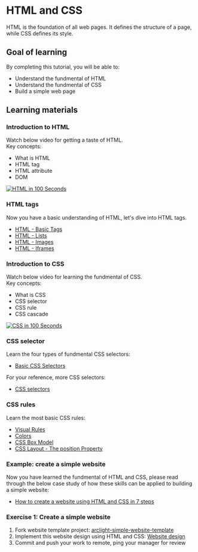 # HTML and CSS
HTML is the foundation of all web pages. It defines the structure of a page, while CSS defines its style. 

## Goal of learning
By completing this tutorial, you will be able to:
- Understand the fundmental of HTML
- Understand the fundmental of CSS
- Build a simple web page

## Learning materials
### Introduction to HTML
Watch below video for getting a taste of HTML.  
Key concepts:
- What is HTML
- HTML tag
- HTML attribute
- DOM

[![HTML in 100 Seconds](https://img.youtube.com/vi/ok-plXXHlWw/0.jpg)](https://www.youtube.com/watch?v=ok-plXXHlWw)

### HTML tags
Now you have a basic understanding of HTML, let's dive into HTML tags.
- [HTML - Basic Tags](https://www.tutorialspoint.com/html/html_basic_tags.htm)
- [HTML - Lists](https://www.tutorialspoint.com/html/html_lists.htm)
- [HTML - Images](https://www.tutorialspoint.com/html/html_images.htm)
- [HTML - Iframes](https://www.tutorialspoint.com/html/html_iframes.htm)

### Introduction to CSS
Watch below video for learning the fundmental of CSS.  
Key concepts:
- What is CSS
- CSS selector
- CSS rule
- CSS cascade

[![CSS in 100 Seconds](https://img.youtube.com/vi/OEV8gMkCHXQ/0.jpg)](https://www.youtube.com/watch?v=OEV8gMkCHXQ)

### CSS selector
Learn the four types of fundmental CSS selectors:
- [Basic CSS Selectors](https://learnwebcode.com/basic-css-selectors/)

For your reference, more CSS selectors:
- [CSS selectors](https://developer.mozilla.org/en-US/docs/Web/CSS/CSS_Selectors)

### CSS rules
Learn the most basic CSS rules:
- [Visual Rules](https://www.codecademy.com/learn/intro-to-css/modules/learn-css-selectors-visual-rules/cheatsheet)
- [Colors](https://www.codecademy.com/learn/learn-css-colors/modules/css-colors/cheatsheet)
- [CSS Box Model](https://www.w3schools.com/css/css_boxmodel.asp)
- [CSS Layout - The position Property](https://www.w3schools.com/css/css_positioning.asp)

### Example: create a simple website
Now you have learned the fundmental of HTML and CSS, please read through the below case study of how these skills can be applied to building a simple website:
- [How to create a website using HTML and CSS in 7 steps](https://codetheweb.blog/steps-to-creating-a-website)

### Exercise 1: Create a simple website
1. Fork website template project: [arclight-simple-website-template](https://github.com/animal-high-tech/arclight-simple-website-template)
2. Implement this website design using HTML and CSS:
[Website design](https://github.com/animal-high-tech/arclight-learn-web-development/raw/master/assets/a-simple-website.pdf)
3. Commit and push your work to remote, ping your manager for review